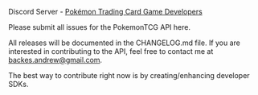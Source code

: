 Discord Server - [Pokémon Trading Card Game Developers](https://discord.gg/dpsTCvg)

Please submit all issues for the PokemonTCG API here.

All releases will be documented in the CHANGELOG.md file. If you are interested in contributing to the API, feel free to contact me at backes.andrew@gmail.com.

The best way to contribute right now is by creating/enhancing developer SDKs.
